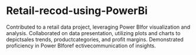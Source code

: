 # Retail-recod-using-PowerBi
Contributed to a retail data project, leveraging Power BIfor visualization and analysis. Collaborated on data presentation, utilizing plots and charts to depictsales trends, productcategories, and profit margins. Demonstrated proficiency in Power BIforef ectivecommunication of insights.
